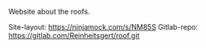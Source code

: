 Website about the roofs.

Site-layout: https://ninjamock.com/s/NM85S
Gitlab-repo: https://gitlab.com/Reinheitsgert/roof.git
